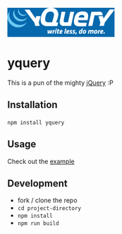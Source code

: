 ![yquery](yquery.png)

# yquery

This is a pun of the mighty [jQuery](http://jquery.com/) :P

## Installation

`npm install yquery`

## Usage

Check out the [example](examples/basic/basic.js)

## Development

- fork / clone the repo
- `cd project-directory`
- `npm install`
- `npm run build`

